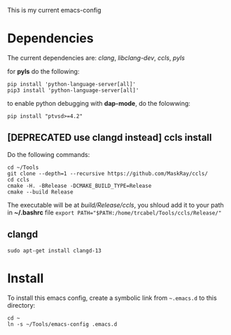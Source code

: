 This is my current emacs-config

# Dependencies

The current dependencies are: *clang*, *libclang-dev*, *ccls*, *pyls*

for **pyls** do the following:
```
pip install 'python-language-server[all]'
pip3 install 'python-language-server[all]'
```

to enable python debugging with **dap-mode**, do the folowwing:
```
pip install "ptvsd>=4.2"
```

## [DEPRECATED use clangd instead] ccls install

Do the following commands:

```
cd ~/Tools
git clone --depth=1 --recursive https://github.com/MaskRay/ccls/
cd ccls
cmake -H. -BRelease -DCMAKE_BUILD_TYPE=Release
cmake --build Release
```

The executable will be at *build/Release/ccls*, you shloud add it to your path in **~/.bashrc** file
`export PATH="$PATH:/home/trcabel/Tools/ccls/Release/"`

## clangd
`sudo apt-get install clangd-13`


# Install
To install this emacs config, create a symbolic link from `~.emacs.d` to this directory:

```
cd ~
ln -s ~/Tools/emacs-config .emacs.d
```
